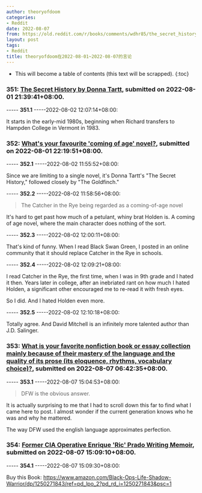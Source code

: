 ```yaml
---
author: theoryofdoom
categories:
- Reddit
date: 2022-08-07
from: https://old.reddit.com/r/books/comments/wdhr85/the_secret_history_by_donna_tartt/
layout: post
tags:
- Reddit
title: theoryofdoom在2022-08-01~2022-08-07的言论
---
```


* This will become a table of contents (this text will be scrapped).
{:toc}

### 351: [The Secret History by Donna Tartt](https://old.reddit.com/r/books/comments/wdhr85/the_secret_history_by_donna_tartt/), submitted on 2022-08-01 21:39:41+08:00.

----- __351.1__ -----2022-08-02 12:07:14+08:00:

It starts in the early-mid 1980s, beginning when Richard transfers to Hampden College in Vermont in 1983.

### 352: [What's your favourite 'coming of age' novel?](https://old.reddit.com/r/books/comments/wdinrq/whats_your_favourite_coming_of_age_novel/), submitted on 2022-08-01 22:19:51+08:00.

----- __352.1__ -----2022-08-02 11:55:52+08:00:

Since we are limiting to a single novel, it's Donna Tartt's "The Secret History," followed closely by "The Goldfinch."

----- __352.2__ -----2022-08-02 11:58:56+08:00:

> The Catcher in the Rye being regarded as a coming-of-age novel

It's hard to get past how much of a petulant, whiny brat Holden is. A coming of age novel, where the main character does nothing of the sort.

----- __352.3__ -----2022-08-02 12:00:11+08:00:

That's kind of funny.  When I read Black Swan Green, I posted in an online community that it should replace Catcher in the Rye in schools.

----- __352.4__ -----2022-08-02 12:09:21+08:00:

I read Catcher in the Rye, the first time, when I was in 9th grade and I hated it then.  Years later in college, after an inebriated rant on how much I hated Holden, a significant other encouraged me to re-read it with fresh eyes.  

So I did.  And I hated Holden even more.

----- __352.5__ -----2022-08-02 12:10:18+08:00:

Totally agree.  And David Mitchell is an infinitely more talented author than J.D. Salinger.

### 353: [What is your favorite nonfiction book or essay collection mainly because of their mastery of the language and the quality of its prose (its eloquence, rhythms, vocabulary choice)?](https://old.reddit.com/r/books/comments/wi0cj7/what_is_your_favorite_nonfiction_book_or_essay/), submitted on 2022-08-07 06:42:35+08:00.

----- __353.1__ -----2022-08-07 15:04:53+08:00:

> DFW is the obvious answer.

It is actually surprising to me that I had to scroll down this far to find what I came here to post.  I almost wonder if the current generation knows who he was and why he mattered.

The way DFW used the english language approximates perfection.

### 354: [Former CIA Operative Enrique 'Ric' Prado Writing Memoir](https://old.reddit.com/r/politicalwarfare/comments/wi9lgr/former_cia_operative_enrique_ric_prado_writing/), submitted on 2022-08-07 15:09:10+08:00.

----- __354.1__ -----2022-08-07 15:09:30+08:00:

Buy this Book: https://www.amazon.com/Black-Ops-Life-Shadow-Warrior/dp/1250271843/ref=pd_lpo_2?pd_rd_i=1250271843&psc=1

